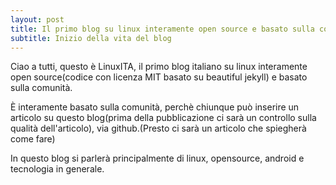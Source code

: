 ```yaml
---
layout: post
title: Il primo blog su linux interamente open source e basato sulla comunità
subtitle: Inizio della vita del blog
---
```


Ciao a tutti, questo è LinuxITA, il primo blog italiano su linux interamente open source(codice con licenza MIT basato su beautiful jekyll) e basato sulla comunità.

&Egrave; interamente basato sulla comunità, perchè chiunque può inserire un articolo su questo blog(prima della pubblicazione ci sarà un controllo sulla qualità dell'articolo), via github.(Presto ci sarà un articolo che spiegherà come fare)

In questo blog si parlerà principalmente di linux, opensource, android e tecnologia in generale.
